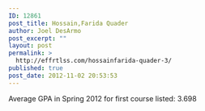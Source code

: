 ```yaml
---
ID: 12861
post_title: Hossain,Farida Quader
author: Joel DesArmo
post_excerpt: ""
layout: post
permalink: >
  http://effrtlss.com/hossainfarida-quader-3/
published: true
post_date: 2012-11-02 20:53:53
---
```

<p>Average GPA in Spring 2012 for first course listed: 3.698</p>